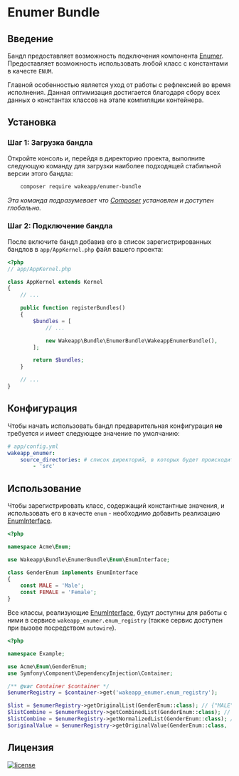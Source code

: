 Enumer Bundle
=============

Введение
--------

Бандл предоставляет возможность подключения компонента [Enumer](https://github.com/wakeapp/enumer).
Предоставляет возможность использовать любой класс с константами в качесте `ENUM`.

Главной особенностью является уход от работы с рефлексией во время исполнения. Данная оптимизация достигается
благодаря сбору всех данных о константах классов на этапе компиляции контейнера.

Установка
---------

### Шаг 1: Загрузка бандла

Откройте консоль и, перейдя в директорию проекта, выполните следующую команду для загрузки наиболее подходящей
стабильной версии этого бандла:

```bash
    composer require wakeapp/enumer-bundle
```
*Эта команда подразумевает что [Composer](https://getcomposer.org) установлен и доступен глобально.*

### Шаг 2: Подключение бандла

После включите бандл добавив его в список зарегистрированных бандлов в `app/AppKernel.php` файл вашего проекта:

```php
<?php
// app/AppKernel.php

class AppKernel extends Kernel
{
    // ...

    public function registerBundles()
    {
        $bundles = [
            // ...

            new Wakeapp\Bundle\EnumerBundle\WakeappEnumerBundle(),
        ];

        return $bundles;
    }

    // ...
}
```

Конфигурация
------------

Чтобы начать использовать бандл предварительная конфигурация **не** требуется и имеет следующее значение по умолчанию:

```yaml
# app/config.yml
wakeapp_enumer:
    source_directories: # список директорий, в которых будет происходить поиск классов, реализующий EnumInterface
        - 'src'
``` 

Использование
-------------

Чтобы зарегистрировать класс, содержащий константные значения, и использовать его в качесте `enum` - необходимо
добавить реализацию [EnumInterface](./Enum/EnumInterface.php).

```php
<?php

namespace Acme\Enum;

use Wakeapp\Bundle\EnumerBundle\Enum\EnumInterface;

class GenderEnum implements EnumInterface
{
    const MALE = 'Male';
    const FEMALE = 'Female';
}
```

Все классы, реализующие [EnumInterface](./Enum/EnumInterface.php), будут доступны для работы с ними в сервисе
`wakeapp_enumer.enum_registry` (также сервис доступен при вызове посредством `autowire`). 

```php
<?php

namespace Example;

use Acme\Enum\GenderEnum;
use Symfony\Component\DependencyInjection\Container;

/** @var Container $container */
$enumerRegistry = $container->get('wakeapp_enumer.enum_registry');

$list = $enumerRegistry->getOriginalList(GenderEnum::class); // {"MALE":"Male","FEMALE":"Female"}
$listCombine = $enumerRegistry->getCombinedList(GenderEnum::class); // {"Male":"Male","Female":"Female"}
$listCombine = $enumerRegistry->getNormalizedList(GenderEnum::class); // {"male":"Male","female":"Female"}
$originalValue = $enumerRegistry->getOriginalValue(GenderEnum::class, 'FemALE'); // 'Female'
```

Лицензия
--------

[![license](https://img.shields.io/badge/License-MIT-green.svg?style=flat-square)](./LICENSE)
